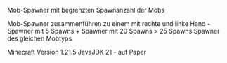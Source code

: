 Mob-Spawner mit begrenzten Spawnanzahl der Mobs

Mob-Spawner zusammenführen zu einem mit rechte und linke Hand - Spawner mit 5 Spawns + Spawner mit 20 Spawns > 25 Spawns Spawner des gleichen Mobtyps

Minecraft Version 1.21.5
JavaJDK 21 - auf Paper
